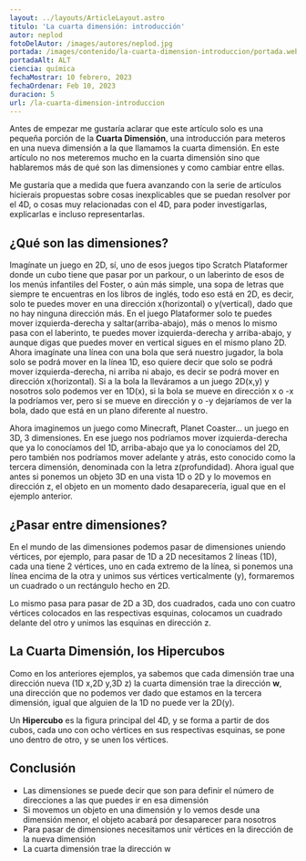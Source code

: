 ```yaml
---
layout: ../layouts/ArticleLayout.astro
titulo: 'La cuarta dimensión: introducción'
autor: neplod
fotoDelAutor: /images/autores/neplod.jpg
portada: /images/contenido/la-cuarta-dimension-introduccion/portada.webp
portadaAlt: ALT
ciencia: química
fechaMostrar: 10 febrero, 2023
fechaOrdenar: Feb 10, 2023
duracion: 5
url: /la-cuarta-dimension-introduccion
---
```


Antes de empezar me gustaría aclarar que este artículo solo es una pequeña porción de la **Cuarta Dimensión**, una introducción para meteros en una nueva dimensión a la que llamamos la cuarta dimensión. En este artículo no nos meteremos mucho en la cuarta dimensión sino que hablaremos más de qué son las dimensiones y como cambiar entre ellas.

Me gustaría que a medida que fuera avanzando con la serie de artículos hicierais propuestas sobre cosas inexplicables que se puedan resolver por el 4D, o cosas muy relacionadas con el 4D, para poder investigarlas, explicarlas e incluso representarlas.

## ¿Qué son las dimensiones?

Imagínate un juego en 2D, sí, uno de esos juegos tipo Scratch Plataformer donde un cubo tiene que pasar por un parkour, o un laberinto de esos de los menús infantiles del Foster, o aún más simple, una sopa de letras que siempre te encuentras en los libros de inglés, todo eso está en 2D, es decir, solo te puedes mover en una dirección x(horizontal) o y(vertical), dado que no hay ninguna dirección más. En el juego Plataformer solo te puedes mover izquierda-derecha y saltar(arriba-abajo), más o menos lo mismo pasa con el laberinto, te puedes mover izquierda-derecha y arriba-abajo, y aunque digas que puedes mover en vertical sigues en el mismo plano 2D. Ahora imagínate una línea con una bola que será nuestro jugador, la bola solo se podrá mover en la línea 1D, eso quiere decir que solo se podrá mover izquierda-derecha, ni arriba ni abajo, es decir se podrá mover en dirección x(horizontal). Si a la bola la lleváramos a un juego 2D(x,y) y nosotros solo podemos ver en 1D(x), si la bola se mueve en dirección x o -x la podríamos ver, pero si se mueve en dirección y o -y dejaríamos de ver la bola, dado que está en un plano diferente al nuestro.

Ahora imaginemos un juego como Minecraft, Planet Coaster… un juego en 3D, 3 dimensiones. En ese juego nos podríamos mover izquierda-derecha que ya lo conocíamos del 1D, arriba-abajo que ya lo conocíamos del 2D, pero también nos podríamos mover adelante y atrás, esto conocido como la tercera dimensión, denominada con la letra z(profundidad). Ahora igual que antes si ponemos un objeto 3D en una vista 1D o 2D y lo movemos en dirección z, el objeto en un momento dado desaparecería, igual que en el ejemplo anterior.

## ¿Pasar entre dimensiones?

En el mundo de las dimensiones podemos pasar de dimensiones uniendo vértices, por ejemplo, para pasar de 1D a 2D necesitamos 2 líneas (1D), cada una tiene 2 vértices, uno en cada extremo de la línea, si ponemos una línea encima de la otra y unimos sus vértices verticalmente (y), formaremos un cuadrado o un rectángulo hecho en 2D.

Lo mismo pasa para pasar de 2D a 3D, dos cuadrados, cada uno con cuatro vértices colocados en las respectivas esquinas, colocamos un cuadrado delante del otro y unimos las esquinas en dirección z.

## La Cuarta Dimensión, los Hipercubos

Como en los anteriores ejemplos, ya sabemos que cada dimensión trae una dirección nueva (1D x,2D y,3D z) la cuarta dimensión trae la dirección **w**, una dirección que no podemos ver dado que estamos en la tercera dimensión, igual que alguien de la 1D no puede ver la 2D(y).

Un **Hipercubo** es la figura principal del 4D, y se forma a partir de dos cubos, cada uno con ocho vértices en sus respectivas esquinas, se pone uno dentro de otro, y se unen los vértices.

## Conclusión

- Las dimensiones se puede decir que son para definir el número de direcciones a las que puedes ir en esa dimensión
- Si movemos un objeto en una dimensión y lo vemos desde una dimensión menor, el objeto acabará por desaparecer para nosotros
- Para pasar de dimensiones necesitamos unir vértices en la dirección de la nueva dimensión
- La cuarta dimensión trae la dirección w